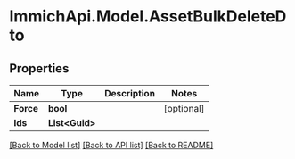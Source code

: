 # ImmichApi.Model.AssetBulkDeleteDto

## Properties

Name | Type | Description | Notes
------------ | ------------- | ------------- | -------------
**Force** | **bool** |  | [optional] 
**Ids** | **List&lt;Guid&gt;** |  | 

[[Back to Model list]](../README.md#documentation-for-models) [[Back to API list]](../README.md#documentation-for-api-endpoints) [[Back to README]](../README.md)

